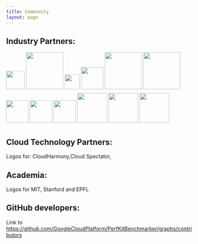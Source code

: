 ```yaml
---
title: Community
layout: page
---
```


## Industry Partners:
<img src="https://github.com/cmccoy/pkb-web/blob/gh-pages/img/arm.png" height="50" style="PADDING-BOTTOM:10px" style="PADDING-RIGHT: 5px" style="PADDING-TOP: 10px"/>
<img src="https://github.com/cmccoy/pkb-web/blob/gh-pages/img/Broadcom.png" height="100" style="PADDING-BOTTOM: 10px" style="PADDING-RIGHT: 5px" style="PADDING-TOP: 10px"/>
<img src="https://github.com/cmccoy/pkb-web/blob/gh-pages/img/Canonical.png" height="40" style="PADDING-BOTTOM: 10px" style="PADDING-RIGHT: 5px" style="PADDING-TOP: 10px"/>
<img src="https://github.com/cmccoy/pkb-web/blob/gh-pages/img/CenturyLink.png" height="60" style="PADDING-BOTTOM: 10px" style="PADDING-RIGHT: 5px" style="PADDING-TOP: 10px"/>
<img src="https://github.com/cmccoy/pkb-web/blob/gh-pages/img/Cisco.png" height="100" style="PADDING-BOTTOM: 10px" style="PADDING-RIGHT: 5px" style="PADDING-TOP: 10px"/>
<img src="https://github.com/cmccoy/pkb-web/blob/gh-pages/img/Intel.png" height="100" style="PADDING-BOTTOM: 10px" style="PADDING-RIGHT: 5px" style="PADDING-TOP: 10px"/>
<img src="https://github.com/cmccoy/pkb-web/blob/gh-pages/img/Mellanox.png" height="60" style="PADDING-BOTTOM: 10px" style="PADDING-RIGHT: 5px" style="PADDING-TOP: 10px"/>
<img src="https://github.com/cmccoy/pkb-web/blob/gh-pages/img/Microsoft.png" height="60" style="PADDING-BOTTOM: 10px" style="PADDING-RIGHT: 5px" style="PADDING-TOP: 10px"/>
<img src="https://github.com/cmccoy/pkb-web/blob/gh-pages/img/Qualcomm.png" height="60" style="PADDING-BOTTOM: 10px" style="PADDING-RIGHT: 5px"/ style="PADDING-TOP: 10px"/>
<img src="https://github.com/cmccoy/pkb-web/blob/gh-pages/img/Rackspace.png" height="80" style="PADDING-BOTTOM: 10px" style="PADDING-RIGHT: 5px" style="PADDING-TOP: 10px"/>
<img src="https://github.com/cmccoy/pkb-web/blob/gh-pages/img/RedHat.png" height="80" style="PADDING-BOTTOM: 10px" style="PADDING-RIGHT: 5px" style="PADDING-TOP: 10px"/>
<img src="https://github.com/cmccoy/pkb-web/blob/gh-pages/img/thesystech.png" height="80" style="PADDING-BOTTOM: 10px" style="PADDING-RIGHT: 5px" style="PADDING-TOP: 10px"/>

## Cloud Technology Partners:
Logos for: CloudHarmony,Cloud Spectator,

## Academia:
Logos for MIT, Stanford and EPFL

## GitHub developers:

Link to https://github.com/GoogleCloudPlatform/PerfKitBenchmarker/graphs/contributors
